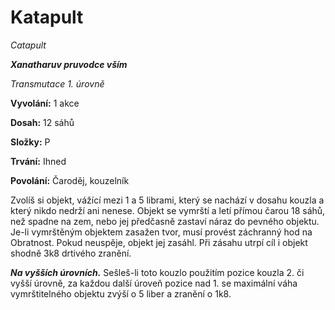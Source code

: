 # Katapult

*Catapult*

***Xanatharuv pruvodce vším***

 *Transmutace 1. úrovně* 
 

**Vyvolání:** 1 akce

**Dosah:** 12 sáhů

**Složky:** P

**Trvání:** Ihned

**Povolání:** Čaroděj, kouzelník
 
Zvolíš si objekt, vážící mezi 1 a 5 librami, který se nachází v dosahu kouzla a který nikdo nedrží ani nenese. Objekt se vymrští a letí přímou čarou 18 sáhů, než spadne na zem, nebo jej předčasně zastaví náraz do pevného objektu. Je-li vymrštěným objektem zasažen tvor, musí provést záchranný hod na Obratnost. Pokud neuspěje, objekt jej zasáhl. Při zásahu utrpí cíl i objekt shodně 3k8 drtivého zranění.

***Na vyšších úrovních.*** Sešleš-li toto kouzlo použitím pozice kouzla 2. či vyšší úrovně, za každou další úroveň pozice nad 1. se maximální váha vymrštitelného objektu zvýší o 5 liber a zranění o 1k8.